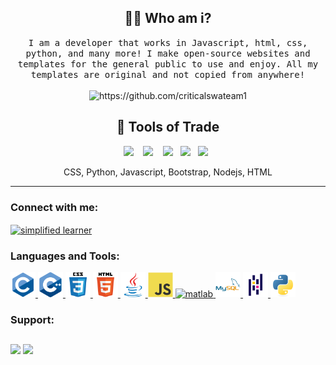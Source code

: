 
<h2 align="center"> 👨‍💻 Who am i?</h2>
<p align="center">
  <samp>
    I am a developer that works in Javascript, html, css, python, and many more! I make open-source websites and templates for the general public to use and enjoy.
    All my templates are original and not copied from anywhere!
  </samp>
  <br> <br>
  <img src="https://komarev.com/ghpvc/?username=criticalswateam1" alt="https://github.com/criticalswateam1" />
</p>

<h2 align="center"> 🔭 Tools of Trade</h2>
<p align="center">
  <img src="https://img.shields.io/badge/node.js%20-%2343853D.svg?&style=for-the-badge&logo=node.js&logoColor=white" />&nbsp;&nbsp;&nbsp;
  <img src="https://img.shields.io/badge/Bootstrap-563D7C?style=for-the-badge&logo=bootstrap&logoColor=white" />&nbsp;&nbsp;&nbsp;
  <img src="https://img.shields.io/badge/HTML-239120?style=for-the-badge&logo=html5&logoColor=white" />&nbsp;&nbsp;
   <img src="https://img.shields.io/badge/JavaScript-F7DF1E?style=for-the-badge&logo=javascript&logoColor=black" />&nbsp;&nbsp;
   <img src="	https://img.shields.io/badge/CSS3-1572B6?style=for-the-badge&logo=css3&logoColor=white" />&nbsp;&nbsp;
</p>
<p align="center">CSS, Python, Javascript, Bootstrap, Nodejs, HTML</p>

<hr>


<h3 align="left">Connect with me:</h3>

<a href="[https://www.youtube.com/channel/UC4Y66qOMnyCAD-dZSraCeqQ](https://www.youtube.com/channel/UC4Y66qOMnyCAD-dZSraCeqQ)" target="blank"><img align="center" src="https://raw.githubusercontent.com/rahuldkjain/github-profile-readme-generator/master/src/images/icons/Social/youtube.svg" alt="simplified learner" height="30" width="40" /></a>
</p>

<h3 align="left">Languages and Tools:</h3>
<p align="left"> <a href="https://www.cprogramming.com/" target="_blank" rel="noreferrer"> <img src="https://raw.githubusercontent.com/devicons/devicon/master/icons/c/c-original.svg" alt="c" width="40" height="40"/> </a> <a href="https://www.w3schools.com/cpp/" target="_blank" rel="noreferrer"> <img src="https://raw.githubusercontent.com/devicons/devicon/master/icons/cplusplus/cplusplus-original.svg" alt="cplusplus" width="40" height="40"/> </a> <a href="https://www.w3schools.com/css/" target="_blank" rel="noreferrer"> <img src="https://raw.githubusercontent.com/devicons/devicon/master/icons/css3/css3-original-wordmark.svg" alt="css3" width="40" height="40"/> </a> <a href="https://www.w3.org/html/" target="_blank" rel="noreferrer"> <img src="https://raw.githubusercontent.com/devicons/devicon/master/icons/html5/html5-original-wordmark.svg" alt="html5" width="40" height="40"/> </a> <a href="https://www.java.com" target="_blank" rel="noreferrer"> <img src="https://raw.githubusercontent.com/devicons/devicon/master/icons/java/java-original.svg" alt="java" width="40" height="40"/> </a> <a href="https://developer.mozilla.org/en-US/docs/Web/JavaScript" target="_blank" rel="noreferrer"> <img src="https://raw.githubusercontent.com/devicons/devicon/master/icons/javascript/javascript-original.svg" alt="javascript" width="40" height="40"/> </a> <a href="https://www.mathworks.com/" target="_blank" rel="noreferrer"> <img src="https://upload.wikimedia.org/wikipedia/commons/2/21/Matlab_Logo.png" alt="matlab" width="40" height="40"/> </a> <a href="https://www.mysql.com/" target="_blank" rel="noreferrer"> <img src="https://raw.githubusercontent.com/devicons/devicon/master/icons/mysql/mysql-original-wordmark.svg" alt="mysql" width="40" height="40"/> </a> <a href="https://pandas.pydata.org/" target="_blank" rel="noreferrer"> <img src="https://raw.githubusercontent.com/devicons/devicon/2ae2a900d2f041da66e950e4d48052658d850630/icons/pandas/pandas-original.svg" alt="pandas" width="40" height="40"/> </a> <a href="https://www.python.org" target="_blank" rel="noreferrer"> <img src="https://raw.githubusercontent.com/devicons/devicon/master/icons/python/python-original.svg" alt="python" width="40" height="40"/> </a> </p>

<h3 align="left">Support:</h3>

## [](https://discord.developertech.co.za/) 

<a href="https://discord.developertech.co.za/"><img src="https://discord.com/api/guilds/941362510194417704/widget.png?style=banner2"></a>
<a href="developertech.co.za/"><img src="https://developertech.co.za/cdn/websitebanner.png"></a>
